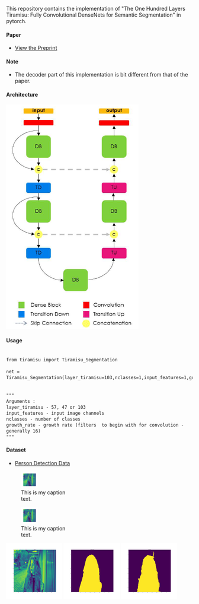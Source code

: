 


This repository contains the  implementation of "The One Hundred Layers Tiramisu: Fully Convolutional DenseNets for Semantic Segmentation" in pytorch.

#### Paper

* [View the Preprint](https://arxiv.org/abs/1611.09326)

#### Note
* The decoder part of this implementation is bit different from that of the paper. 

#### Architecture
![Alt text](tiramisu.png?raw=true "Title")


#### Usage
<pre><code>
from tiramisu import Tiramisu_Segmentation <br>
net = Tiramisu_Segmentation(layer_tiramisu=103,nclasses=1,input_features=1,growth_rate=16)
<br>
"""
Arguments : 
layer_tiramisu - 57, 47 or 103
input_features - input image channels
nclasses - number of classes
growth_rate - growth rate (filters  to begin with for convolution - generally 16)
"""
</code></pre>


#### Dataset
* [Person Detection Data](https://supervise.ly/)

 <figure style="width:30%;">
  <img src="https://github.com/j-sripad/Tiramisu-pytorch/blob/main/misc/Image_0.png" width="30%"/>
  <figcaption>This is my caption text.</figcaption>
</figure>
<figure style="width:30%;">
  <img src="https://github.com/j-sripad/Tiramisu-pytorch/blob/main/misc/Image_0.png" width="30%"/>
  <figcaption>This is my caption text.</figcaption>
</figure>
<img src="https://github.com/j-sripad/Tiramisu-pytorch/blob/main/misc/Image_0.png" width="30%"></img>
<img src="https://github.com/j-sripad/Tiramisu-pytorch/blob/main/misc/Ground%20Truth_0.png" width="30%"></img> 
<img src="https://github.com/j-sripad/Tiramisu-pytorch/blob/main/misc/predicted_0.png" width="30%"></img>




